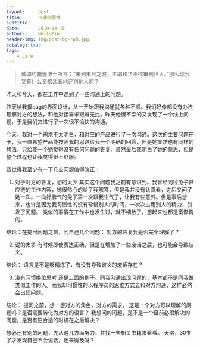 ```yaml
---
layout:     post
title:      沟通的困境
subtitle:   
date:       2019-04-15
author:     HelloMin
header-img: img/post-bg-rwd.jpg
catalog: true
tags:
    - Life
---
```

> 诚如约翰逊博士所言：“未到末日之时，主耶和华不欲审判世人。”那么你我又有什么资格武断地评判他人呢？

昨天和今天，都在工作中遇到了一些沟通上的问题。

昨天给我报bug的界面设计，从一开始跟我沟通就各种不顺。我们好像都没有办法理解对方的想法，和他对接需求艰难无比。昨天他很不幸的又发现了一个线上问题，于是我们又进行了一次很不愉快的沟通。

今天，我对一个需求不太明白，和对应的产品进行了一次沟通。这次的主要问题在于，我一直希望产品能按照我的思路给我一个明确的回答，但是她显然也有同样的想法，只给我一个她觉得没有任何问题的答复。虽然最后我明白了她的意思，但是整个过程也让我觉得很不舒服。

我觉得我至少有一下几点问题值得改正：
1. 对于对方的答复，想的太少
其实这个问题我之前有意识到。我曾经问过兔子供应链的工作内容，她很热心的给了我解答，但是我并没有认真看，之后又问了她一次。一向好脾气的兔子第一次跟我生气了，让我有些意外。但是事后想来，也许是因为我习惯性的没有珍惜别人的时间，一次次占用别人的精力，引发了问题。
类似的事情在工作中也发生过，就不细数了，想起来也都是蛮惭愧的。

结论：在提出问题之前，问自己几个问题：
对方的答复我是否完全理解了？


2. 说的太多
有时候即使表达正确，但是在增加了一些废话之后，也可能会导致歧义。

结论：
语言是不是够精炼了，有没有导致歧义的废话存在？

3. 没有习惯换位思考
还是上面的例子。同我沟通出现问题的，基本都不是同我做类似工作的人。而我却习惯性的以程序员的思维方式去和对方沟通，这样必然会出现问题。

结论：
提问之前，想一想对方的角色，对方的需求。
这是一个对方可以理解的问题吗？是否需要转化为对方的语言？
我想问的问题，是不是一个目前必须解决的问题，是否有更合适的时机在之后解决？

想必还有别的问题，先从这几方面努力，并找一些相关书籍来看看。
天呐，30岁了才发现自己不会说话，还来得及吗？
